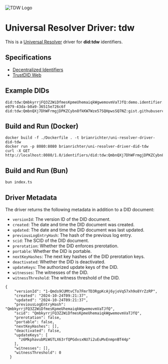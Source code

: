 ![TDW Logo](https://bcgov.github.io/trustdidweb/tdw.jpg)

# Universal Resolver Driver: tdw

This is a [Universal Resolver](https://github.com/decentralized-identity/universal-resolver/) driver for **did:tdw** identifiers.

## Specifications

* [Decentralized Identifiers](https://w3c.github.io/did-core/)
* [TrustDID Web](https://bcgov.github.io/trustdidweb/)

## Example DIDs

```
did:tdw:QmbkyrrjFQ3Z2WiDfmesKpmeUhemaiqkWgwemovmVaTJfQ:demo.identifier.me:client:c9dd16b7-e079-43da-b0a9-36515e726c6f
did:tdw:QmbnQXj7DhWFrmgjDPKZCybn8fkKW7Wze57SQHpwsSQ7NZ:gist.githubusercontent.com:brianorwhatever:9c4633d18eb644f7a47f93a802691626:raw
```

## Build and Run (Docker)

```
docker build -f ./Dockerfile . -t brianrichter/uni-resolver-driver-did-tdw
docker run -p 8080:8080 brianrichter/uni-resolver-driver-did-tdw
curl -X GET http://localhost:8080/1.0/identifiers/did:tdw:QmbnQXj7DhWFrmgjDPKZCybn8fkKW7Wze57SQHpwsSQ7NZ:gist.githubusercontent.com:brianorwhatever:9c4633d18eb644f7a47f93a802691626:raw
```

## Build and Run (Bun)

```
bun index.ts
```


## Driver Metadata

The driver returns the following metadata in addition to a DID document:

* `versionId`: The version ID of the DID document.
* `created`: The date and time the DID document was created.
* `updated`: The date and time the DID document was last updated.
* `previousLogEntryHash`: The hash of the previous log entry.
* `scid`: The SCID of the DID document.
* `prerotation`: Whether the DID enforces prerotation.
* `portable`: Whether the DID is portable.
* `nextKeyHashes`: The next key hashes of the DID prerotation keys.
* `deactivated`: Whether the DID is deactivated.
* `updateKeys`: The authorized update keys of the DID.
* `witnesses`: The witnesses of the DID.
* `witnessThreshold`: The witness threshold of the DID.

```
{
    "versionId": "1-Qmds9CUMtvCTo7FmrTD3RgpKcAj6yjoVq57xh9o8YrZzRP",
    "created": "2024-10-24T09:21:37",
    "updated": "2024-10-24T09:21:37",
    "previousLogEntryHash": "QmbkyrrjFQ3Z2WiDfmesKpmeUhemaiqkWgwemovmVaTJfQ",
    "scid": "QmbkyrrjFQ3Z2WiDfmesKpmeUhemaiqkWgwemovmVaTJfQ",
    "prerotation": false,
    "portable": false,
    "nextKeyHashes": [],
    "deactivated": false,
    "updateKeys": [
      "z6MkphavubMiWGTLX63rfQPGdxsxNU7i2uEuMvEnmpnBT44p"
    ],
    "witnesses": [],
    "witnessThreshold": 0
  }
```